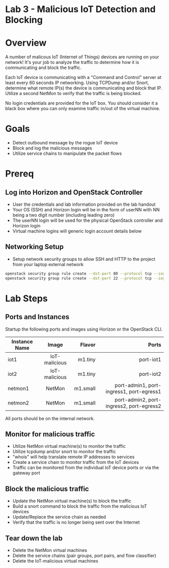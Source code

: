 
# Lab 3 - Malicious IoT Detection and Blocking

# Overview

A number of malicous IoT (Internet of Things) devices are running on your network! It's your job to analyze the traffic to determine how it is communicating and block the traffic.

Each IoT device is communicating with a "Command and Control" server at least every 60 seconds IP networking. Using TCPDump and/or Snort, determine what remote IP(s) the device is communicating and block that IP. Utilize a second NetMon to verify that the traffic is being blocked.

No login credentials are provided for the IoT box. You should consider it a black box where you can only examine traffic in/out of the virtual machine.

# Goals

  * Detect outbound message by the rogue IoT device
  * Block and log the malicious messages
  * Utilize service chains to manipulate the packet flows

# Prereq

## Log into Horizon and OpenStack Controller
  * User the credentials and lab information provided on the lab handout
  * Your OS (SSH) and Horizon login will be in the form of userNN with NN being a two digit number (including leading zero)
  * The userNN login will be used for the physical OpenStack controller and Horizon login
  * Virtual machine logins will generic login account details below

## Networking Setup
  * Setup network security groups to allow SSH and HTTP to the project from your laptop external network
```bash
openstack security group rule create --dst-port 80 --protocol tcp --ingress default
openstack security group rule create --dst-port 22 --protocol tcp --ingress default
```

# Lab Steps

## Ports and Instances

Startup the following ports and images using Horizon or the OpenStack CLI.

| Instance Name | Image           | Flavor  | Ports                                        | 
| ------------- |:---------------:| -------:|---------------------------------------------:|
| iot1          | IoT-malicious  | m1.tiny | port-iot1                                    |
| iot2          | IoT-malicious  | m1.tiny | port-iot2                                    |
| netmon1       | NetMon          | m1.small| port-admin1, port-ingress1, port-egress1     |
| netmon2       | NetMon          | m1.small| port-admin2, port-ingress2, port-egress2     |

All ports should be on the internal network.

## Monitor for malicious traffic

* Utilize NetMon virtual machine(s) to monitor the traffic
* Utilize tcpdump and/or snort to monitor the traffic
* "whois" will help translate remote IP addresses to services
* Create a service chain to monitor traffic from the IoT devices
* Traffic can be monitored from the individual IoT device ports or via the gateway port

## Block the malicious traffic

* Update the NetMon virtual machine(s) to block the traffic
* Build a snort command to block the traffic from the malicious IoT devices
* Update/Replace the service chain as needed
* Verify that the traffic is no longer being sent over the Internet

## Tear down the lab

* Delete the NetMon virtual machines
* Delete the service chains (pair groups, port pairs, and flow classifier)
* Delete the IoT-malicious virtual machines
